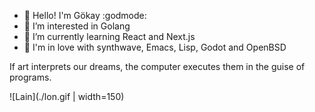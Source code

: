 - 👋 Hello! I'm Gökay :godmode:
- 👀 I’m interested in Golang
- 🌱 I’m currently learning React and Next.js
- 💞️ I'm in love with synthwave, Emacs, Lisp, Godot and OpenBSD

If art interprets our dreams, the computer executes them in the guise of programs.

![Lain](./lon.gif | width=150)
